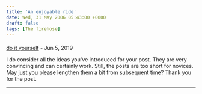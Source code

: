 ```yaml
---
title: 'An enjoyable ride'
date: Wed, 31 May 2006 05:43:00 +0000
draft: false
tags: [The firehose]
---
```



#### 
[do it yourself](https://ortp.guidelinecentral.com/external-link/?id=159&url=https://diyhangout.top/s/how-to-repair-sweater-holes/ "marlysehrlichmann@gmail.com") - <time datetime="2019-06-07 02:16:50">Jun 5, 2019</time>

I do consider all the ideas you've introduced for your post. They are very convincing and can certainly work. Still, the posts are too short for novices. May just you please lengthen them a bit from subsequent time? Thank you for the post.
<hr />
